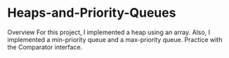 # Heaps-and-Priority-Queues
Overview  For this project, I implemented a heap using an array. Also, I implemented a min-priority queue and a max-priority queue. Practice with the Comparator interface.
